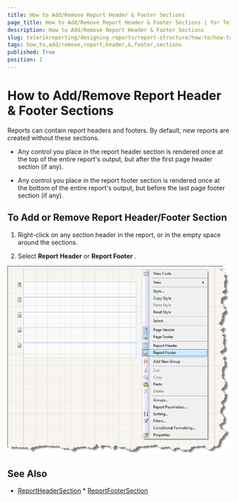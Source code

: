 ```yaml
---
title: How to Add/Remove Report Header & Footer Sections
page_title: How to Add/Remove Report Header & Footer Sections | for Telerik Reporting Documentation
description: How to Add/Remove Report Header & Footer Sections
slug: telerikreporting/designing-reports/report-structure/how-to/how-to-add-remove-report-header-&-footer-sections
tags: how,to,add/remove,report,header,&,footer,sections
published: True
position: 1
---
```


# How to Add/Remove Report Header & Footer Sections



Reports can contain report headers and footers. By default, new reports are created without these sections.

* Any control you place in the report header section is rendered once at the top of the entire report's output, but after the first page header section (if any).

* Any control you place in the report footer section is rendered once at the bottom of the entire report's output, but before the last page footer section (if any).

## To Add or Remove Report Header/Footer Section

1. Right-click on any section header in the report, or in the empty space around the sections.

1. Select __Report Header__  or __Report Footer__  .

  

  ![](images/ReportDesign006.png)

## See Also
 * [ReportHeaderSection](/reporting/api/Telerik.Reporting.ReportHeaderSection)  * [ReportFooterSection](/reporting/api/Telerik.Reporting.ReportFooterSection) 
